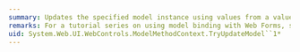 ```yaml
---
summary: Updates the specified model instance using values from a value provider.
remarks: For a tutorial series on using model binding with Web Forms, see [Model Binding and Web Forms](http://go.microsoft.com/fwlink/?LinkId=286117).
uid: System.Web.UI.WebControls.ModelMethodContext.TryUpdateModel``1*
---
```

